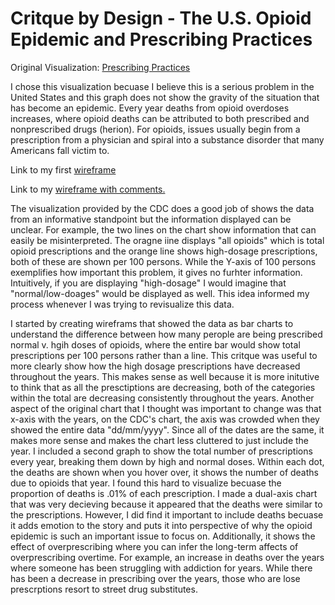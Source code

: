 # Critque by Design - The U.S. Opioid Epidemic and Prescribing Practices
Original Visualization: [Prescribing Practices](https://www.cdc.gov/drugoverdose/data/prescribing/prescribing-practices.html)


I chose this visualization becuase I believe this is a serious problem in the United States and this graph does not show the gravity of the situation that has become an epidemic. Every year deaths from opioid overdoses increases, where opioid deaths can be attributed to both prescribed and nonprescribed drugs (herion). For opioids, issues usually begin from a prescription from a physician and spiral into a substance disorder that many Americans fall victim to. 

Link to my first [wireframe](https://user-images.githubusercontent.com/73350057/99404636-defb3d00-28b9-11eb-973e-e677f39b0cc5.png)

Link to my [wireframe with comments.](https://user-images.githubusercontent.com/73350057/99404978-34cfe500-28ba-11eb-8849-35c5f2ada22a.png)


The visualization provided by the CDC does a good job of shows the data from an informative standpoint but the information displayed can be unclear. For example, the two lines on the chart show information that can easily be misinterpreted.  The oragne iine displays "all opioids" which is total opioid prescriptions and the orange line shows high-dosage prescriptions, both of these are shown per 100 persons. While the Y-axis of 100 persons exemplifies how important this problem, it gives no furhter information. Intuitively, if you are displaying "high-dosage" I would imagine that "normal/low-doages" would be displayed as well. This idea informed my process whenever I was trying to revisualize this data. 

I started by creating wireframs that showed the data as bar charts to understand the difference between how many perople are being prescribed normal v. hgih doses of opioids, where the entire bar would show total prescriptions per 100 persons rather than a line. This critque was useful to more clearly show how the high dosage prescriptions have decreased throughout the years. This makes sense as well because it is more initutive to think that as all the presctiptions are decreasing, both of the categories within the total are decreasing consistently throughout the years. Another aspect of the original chart that I thought was important to change was that x-axis with the years, on the CDC's chart, the axis was crowded when they showed the entire data "dd/mm/yyyy". Since all of the dates are the same, it makes more sense and makes the chart less cluttered to just include the year. 
I included a second graph to show the total number of prescriptions every year, breaking them down by high and normal doses. Within each dot, the deaths are shown when you hover over, it shows the number of deaths due to opioids that year. I found this hard to visualize becuase the proportion of deaths is .01% of each prescription. I made a dual-axis chart that was very decieving because it appeared that the deaths were similar to the prescriptions. However, I did find it important to include deaths becuase it adds emotion to the story and puts it into perspective of why the opioid epidemic is such an important issue to focus on. Additionally, it shows the effect of overprescribing where you can infer the long-term affects of overprescribing overtime. For example, an increase in deaths over the years where someone has been struggling with addiction for years. While there has been a decrease in prescribing over the years, those who are lose prescrptions resort to street drug substitutes. 

<div class="flourish-embed flourish-chart" data-src="visualisation/4340661"><script src="https://public.flourish.studio/resources/embed.js"></script></div>

<div class="flourish-embed flourish-chart" data-src="visualisation/4380487"><script src="https://public.flourish.studio/resources/embed.js"></script></div>



